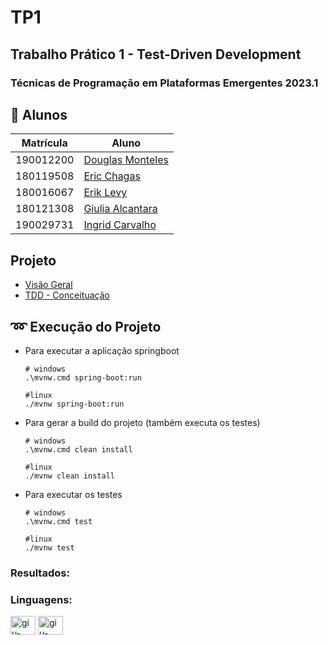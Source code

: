 # TP1
## Trabalho Prático 1 - Test-Driven Development
### Técnicas de Programação em Plataformas Emergentes 2023.1

## 👥 Alunos

| Matrícula | Aluno                                                      | 
| --------- | ---------------------------------------------------------- |
| 190012200	| [Douglas Monteles](https://github.com/DouglasMonteles)  |
| 180119508	| [Eric Chagas](https://github.com/Eric-chagas)  |
| 180016067	| [Erik Levy](https://github.com/Eric-chagas)  |
| 180121308 | [Giulia Alcantara](https://github.com/alcantaragiubs)      |
| 190029731 | [Ingrid Carvalho](https://github.com/IngridSCarvalho)      |

## Projeto

- [Visão Geral](principal/visaogeral.md)
- [TDD - Conceituação](principal/tdd.md)

## ➿ Execução do Projeto

- Para executar a aplicação springboot
  
  ```
  # windows
  .\mvnw.cmd spring-boot:run

  #linux
  ./mvnw spring-boot:run
  ```

- Para gerar a build do projeto (também executa os testes)

  ```
  # windows
  .\mvnw.cmd clean install

  #linux
  ./mvnw clean install
  ```

- Para executar os testes

  ```
  # windows
  .\mvnw.cmd test

  #linux
  ./mvnw test
  ```

### Resultados: 

### Linguagens: 

<div style="display: inline_block">
<img align="center" alt="giu-java" height="30" width="40"  src="https://cdn.jsdelivr.net/gh/devicons/devicon/icons/java/java-original.svg">
<img align="center" alt="giu-junit" height="30" width="40"  src="https://github.com/DouglasMonteles/tp1/assets/54143767/450ef408-3385-46ac-8e2a-3d3e698cb626"> 

</div>

 
